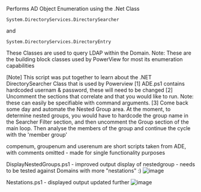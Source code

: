 Performs AD Object Enumeration using the .Net Class
```
System.DirectoryServices.DirectorySearcher
```
and
```
System.DirectoryServices.DirectoryEntry
```

These Classes are used to query LDAP within the Domain. Note: These are the building block classes used by PowerView for most its enumeration capabilities

[Note] This script was put together to learn about the .NET DirectorySearcher Class that is used by Powerview
[1]
ADE.ps1 contains hardcoded usernam & password, these will need to be changed
[2]
Uncomment the sections that correlate and that you would like to run. Note: these can easily be specifiable with command arguments.
[3]
Come back some day and automate the Nested Group area. At the moment, to determine nested groups, you would have to hardcode the group name in the Searcher Filter section, and then uncomment the Group section of the main loop. Then analyse the members of the group and continue the cycle with the  'member group'

compenum, groupenum and userenum are short scripts taken from ADE, with comments omitted - made for single functionality purposes


DisplayNestedGroups.ps1 - improved output display of nestedgroup - needs to be tested against Domains with more "nestations" :)
![image](https://github.com/aslamadmani1337/ADEnumeration/assets/35896884/a7fd3c64-da89-4f88-aa86-32193d116c61)

Nestations.ps1 - displayed output updated further
![image](https://github.com/aslamadmani1337/ADEnumeration/assets/35896884/317186bf-400a-4f56-b699-8ef715f456f9)
